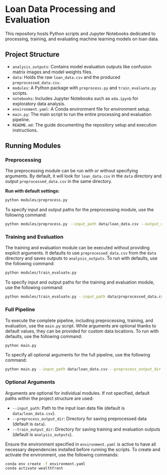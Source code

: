 # Loan Data Processing and Evaluation

This repository hosts Python scripts and Jupyter Notebooks dedicated to processing, training, and evaluating machine learning models on loan data.

## Project Structure

- `analysis_outputs`: Contains model evaluation outputs like confusion matrix images and model weights files.
- `data`: Holds the raw `loan_data.csv` and the produced `preprocessed_data.csv`.
- `modules`: A Python package with `preprocess.py` and `train_evaluate.py` scripts.
- `notebooks`: Includes Jupyter Notebooks such as `eda.ipynb` for exploratory data analysis.
- `environment.yaml`: A Conda environment file for environment setup.
- `main.py`: The main script to run the entire processing and evaluation pipeline.
- `README.md`: The guide documenting the repository setup and execution instructions.

## Running Modules

### Preprocessing

The preprocessing module can be run with or without specifying arguments. By default, it will look for `loan_data.csv` in the `data` directory and output `preprocessed_data.csv` in the same directory. 

**Run with default settings:**

```bash
python modules/preprocess.py
```

To specify input and output paths for the preprocessing module, use the following command:

```bash
python modules/preprocess.py --input_path data/loan_data.csv --output_dir data
```

### Training and Evaluation

The training and evaluation module can be executed without providing explicit arguments. It defaults to use `preprocessed_data.csv` from the `data` directory and saves outputs to `analysis_outputs`. To run with defaults, use the following command:

```bash
python modules/train_evaluate.py
```

To specify input and output paths for the training and evaluation module, use the following command:

```bash
python modules/train_evaluate.py --input_path data/preprocessed_data.csv --output_dir analysis_outputs
```

### Full Pipeline

To execute the complete pipeline, including preprocessing, training, and evaluation, use the `main.py` script. While arguments are optional thanks to default values, they can be provided for custom data locations. To run with defaults, use the following command:

```bash
python main.py
```

To specify all optional arguments for the full pipeline, use the following command:

```bash
python main.py --input_path data/loan_data.csv --preprocess_output_dir data --train_output_dir analysis_outputs
```

### Optional Arguments

Arguments are optional for individual modules. If not specified, default paths within the project structure are used:

- `--input_path`: Path to the input loan data file (default is `data/loan_data.csv`).
- `--preprocess_output_dir`: Directory for saving preprocessed data (default is `data`).
- `--train_output_dir`: Directory for saving training and evaluation outputs (default is `analysis_outputs`).

Ensure the environment specified in `environment.yaml` is active to have all necessary dependencies installed before running the scripts. To create and activate the environment, use the following commands:

```bash
conda env create -f environment.yaml
conda activate wealthfront
```
